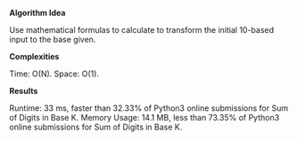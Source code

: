 **Algorithm Idea**

Use mathematical formulas to calculate to transform 
the initial 10-based input to the base given.

**Complexities**

Time: O(N).
Space: O(1).

**Results**

Runtime: 33 ms, faster than 32.33% of Python3 online submissions for Sum of Digits in Base K.
Memory Usage: 14.1 MB, less than 73.35% of Python3 online submissions for Sum of Digits in Base K.
